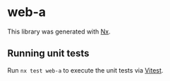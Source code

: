 # web-a

This library was generated with [Nx](https://nx.dev).

## Running unit tests

Run `nx test web-a` to execute the unit tests via [Vitest](https://vitest.dev/).
